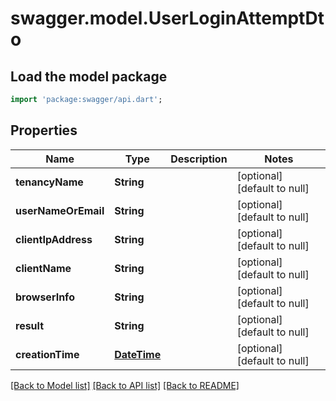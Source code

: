 # swagger.model.UserLoginAttemptDto

## Load the model package
```dart
import 'package:swagger/api.dart';
```

## Properties
Name | Type | Description | Notes
------------ | ------------- | ------------- | -------------
**tenancyName** | **String** |  | [optional] [default to null]
**userNameOrEmail** | **String** |  | [optional] [default to null]
**clientIpAddress** | **String** |  | [optional] [default to null]
**clientName** | **String** |  | [optional] [default to null]
**browserInfo** | **String** |  | [optional] [default to null]
**result** | **String** |  | [optional] [default to null]
**creationTime** | [**DateTime**](DateTime.md) |  | [optional] [default to null]

[[Back to Model list]](../README.md#documentation-for-models) [[Back to API list]](../README.md#documentation-for-api-endpoints) [[Back to README]](../README.md)


